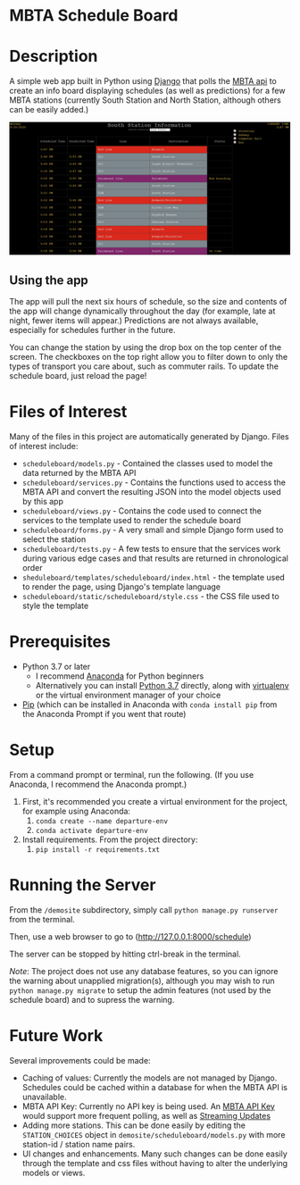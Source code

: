 MBTA Schedule Board
========================

# Description
A simple web app built in Python using [Django](https://www.djangoproject.com/) that polls the [MBTA api](https://www.mbta.com/developers/v3-api) to create an info board displaying schedules (as well as predictions) for a few MBTA stations (currently South Station and North Station, although others can be easily added.) 

![alt text](board.jpg "An example image of the schedule board")

## Using the app

The app will pull the next six hours of schedule, so the size and contents of the app will change dynamically throughout the day (for example, late at night, fewer items will appear.) Predictions are not always available, especially for schedules further in the future. 

You can change the station by using the drop box on the top center of the screen. The checkboxes on the top right allow you to filter down to only the types of transport you care about, such as commuter rails. To update the schedule board, just reload the page!

# Files of Interest
Many of the files in this project are automatically generated by Django. Files of interest include:

- `scheduleboard/models.py` - Contained the classes used to model the data returned by the MBTA API
- `scheduleboard/services.py` - Contains the functions used to access the MBTA API and convert the resulting JSON into the model objects used by this app
- `scheduleboard/views.py` - Contains the code used to connect the services to the template used to render the schedule board
- `scheduleboard/forms.py` - A very small and simple Django form used to select the station
- `scheduleboard/tests.py` - A few tests to ensure that the services work during various edge cases and that results are returned in chronological order
- `sheduleboard/templates/scheduleboard/index.html` - the template used to render the page, using Django's template language
- `scheduleboard/static/scheduleboard/style.css` - the CSS file used to style the template


# Prerequisites 
-  Python 3.7 or later
    - I recommend [Anaconda](https://www.anaconda.com/distribution/#download-section) for Python beginners
    - Alternatively you can install [Python 3.7](https://www.python.org/downloads/release/python-377/) directly, along with [virtualenv](https://virtualenv.pypa.io/en/latest/installation.html) or the virtual environment manager of your choice
- [Pip](https://pip.pypa.io/en/stable/) (which can be installed in Anaconda with `conda install pip` from the Anaconda Prompt if you went that route)

# Setup
From a command prompt or terminal, run the following. (If you use Anaconda, I recommend the Anaconda prompt.)
1. First, it's recommended you create a virtual environment for the project, for example using Anaconda:
    1. `conda create --name departure-env`
    1. `conda activate departure-env`
1. Install requirements. From the project directory:
	1. `pip install -r requirements.txt`

# Running the Server

From the `/demosite` subdirectory, simply call `python manage.py runserver` from the terminal.

Then, use a web browser to go to (http://127.0.0.1:8000/schedule)

The server can be stopped by hitting ctrl-break in the terminal.

_Note_: The project does not use any database features, so you can ignore the warning about unapplied migration(s), although you may wish to run `python manage.py migrate` to setup the admin features (not used by the schedule board) and to supress the warning.


# Future Work

Several improvements could be made:
- Caching of values: Currently the models are not managed by Django. Schedules could be cached within a database for when the MBTA API is unavailable.
- MBTA API Key: Currently no API key is being used. An [MBTA API Key](https://api-v3.mbta.com/) would support more frequent polling, as well as [Streaming Updates](https://www.mbta.com/developers/v3-api/streaming)
- Adding more stations. This can be done easily by editing the `STATION_CHOICES` object in `demosite/scheduleboard/models.py` with more station-id / station name pairs. 
- UI changes and enhancements. Many such changes can be done easily through the template and css files without having to alter the underlying models or views.
